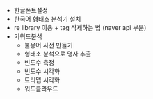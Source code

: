 







+ 한글폰트설정
+ 한국어 형태소 분석기 설치
+ re library 이용 + tag 삭제하는 법 (naver api 부분)
+ 키워드분석
  + 불용어 사전 만들기
  + 형태소 분석으로 명사 추출
  + 빈도수 측정
  + 빈도수 시각화
  + 트리맵 시각화
  + 워드클라우드

